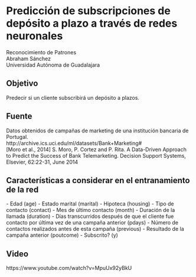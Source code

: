 # Predicción de subscripciones de depósito a plazo a través de redes neuronales

Reconocimiento de Patrones</br>
Abraham Sánchez</br>
Universidad Autónoma de Guadalajara</br>

<h2>Objetivo</h2>
Predecir si un cliente subscribirá un depósito a plazos.

<h2>Fuente</h2>
Datos obtenidos de campañas de marketing de una institución bancaria de Portugal.<br>
http://archive.ics.uci.edu/ml/datasets/Bank+Marketing# <br>
[Moro et al., 2014] S. Moro, P. Cortez and P. Rita. A Data-Driven Approach to Predict the Success of Bank Telemarketing. Decision Support Systems, Elsevier, 62:22-31, June 2014

<h2>Características a considerar en el entranamiento de la red</h2>
- Edad (age)
- Estado marital (marital)
- Hipoteca (housing)
- Tipo de contacto (contact)
- Mes de último contacto (month)
- Duración de la llamada (duration)
- Días transcurridos después de que el cliente fue contacto por última vez de una campaña anterior (pdays)
- Número de contactos realizados antes de esta campaña (previous)
- Resultado de la campaña anterior (poutcome)
- Subscrito? (y)

<h2>Video</h2>
https://www.youtube.com/watch?v=MpuUx92yBkU
